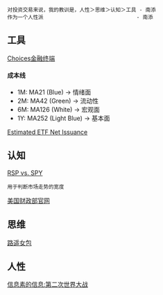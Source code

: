 ```
对投资交易来说，我的教训是，人性＞思维＞认知＞工具 - 南添
作为一个人性派                              - 南添
```
## 工具

[Choices金融终端](https://choice.eastmoney.com/)

#### 成本线
- 1M: MA21 (Blue)        -> 情绪面
- 2M: MA42 (Green)       -> 流动性 
- 6M: MA126 (White)      -> 宏观面
- 1Y: MA252 (Light Blue) -> 基本面

[Estimated ETF Net Issuance](https://www.ici.org/research/stats/etf_flows)

## 认知

[RSP vs. SPY](https://portfolioslab.com/tools/stock-comparison/RSP/SPY)
```
用于判断市场走势的宽度
```

[美国财政部官网]()

## 思维

[路遥女包]()

## 人性

[信息素的信息:第二次世界大战](https://space.bilibili.com/44412187/lists?sid=1023612&spm_id_from=333.788.0.0)
